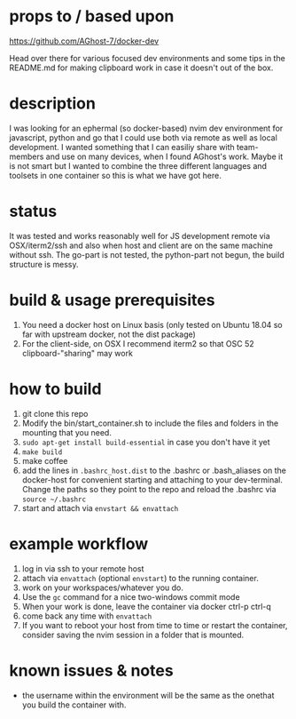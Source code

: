 # props to / based upon 

https://github.com/AGhost-7/docker-dev

Head over there for various focused dev environments and some tips in the README.md for making clipboard work in case it doesn't out of the box.

# description

I was looking for an ephermal (so docker-based) nvim dev environment for javascript, python and go that I could use both via remote as well as local development. I wanted something that I can  easiliy share with team-members and use on many devices, when I found AGhost's work.
Maybe it is not smart but I wanted to combine the three different languages and toolsets in one container so this is what we have got here.

# status

It was tested and works reasonably well for JS development remote via OSX/iterm2/ssh and also when host and client are on the same machine without ssh. The go-part is not tested, the python-part not begun, the build structure is messy.

# build & usage prerequisites

1. You need a docker host on Linux basis (only tested on Ubuntu 18.04 so far with upstream docker, not the dist package)
2. For the client-side, on OSX I recommend iterm2 so that OSC 52 clipboard-"sharing" may work

# how to build

1. git clone this repo
2. Modify the bin/start_container.sh to include the files and folders in the mounting that you need.
3. `sudo apt-get install build-essential` in case you don't have it yet
4. `make build`
5. make coffee
6. add the lines in `.bashrc_host.dist` to the .bashrc or .bash_aliases on the docker-host for convenient starting and attaching to your dev-terminal. Change the paths so they point to the repo and reload the .bashrc via `source ~/.bashrc` 
7. start and attach via `envstart && envattach`

# example workflow

1. log in via ssh to your remote host
2. attach via `envattach` (optional `envstart`) to the running container.
3. work on your workspaces/whatever you do.
4. Use the `gc` command for a nice two-windows commit mode
5. When your work is done, leave the container via docker ctrl-p ctrl-q
6. come back any time with `envattach`
7. If you want to reboot your host from time to time or restart the container, consider saving the nvim session in a folder that is mounted. 

# known issues & notes

- the username within the environment will be the same as the onethat you build the container with.


